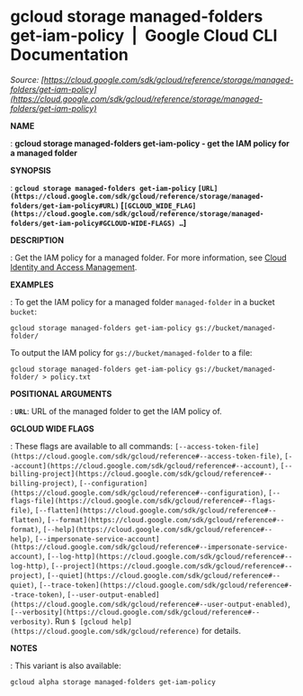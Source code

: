 # gcloud storage managed-folders get-iam-policy  |  Google Cloud CLI Documentation

*Source: [https://cloud.google.com/sdk/gcloud/reference/storage/managed-folders/get-iam-policy](https://cloud.google.com/sdk/gcloud/reference/storage/managed-folders/get-iam-policy)*

**NAME**

: **gcloud storage managed-folders get-iam-policy - get the IAM policy for a managed folder**

**SYNOPSIS**

: **`gcloud storage managed-folders get-iam-policy` `[URL](https://cloud.google.com/sdk/gcloud/reference/storage/managed-folders/get-iam-policy#URL)` [`[GCLOUD_WIDE_FLAG](https://cloud.google.com/sdk/gcloud/reference/storage/managed-folders/get-iam-policy#GCLOUD-WIDE-FLAGS) …`]**

**DESCRIPTION**

: Get the IAM policy for a managed folder. For more information, see [Cloud Identity
and Access Management](https://cloud.google.com/storage/docs/access-control/iam).

**EXAMPLES**

: To get the IAM policy for a managed folder `managed-folder` in a
bucket `bucket`:

```
gcloud storage managed-folders get-iam-policy gs://bucket/managed-folder/
```

To output the IAM policy for `gs://bucket/managed-folder` to a file:

```
gcloud storage managed-folders get-iam-policy gs://bucket/managed-folder/ > policy.txt
```

**POSITIONAL ARGUMENTS**

: **`URL`**:
URL of the managed folder to get the IAM policy of.

**GCLOUD WIDE FLAGS**

: These flags are available to all commands: `[--access-token-file](https://cloud.google.com/sdk/gcloud/reference#--access-token-file)`,
`[--account](https://cloud.google.com/sdk/gcloud/reference#--account)`, `[--billing-project](https://cloud.google.com/sdk/gcloud/reference#--billing-project)`,
`[--configuration](https://cloud.google.com/sdk/gcloud/reference#--configuration)`,
`[--flags-file](https://cloud.google.com/sdk/gcloud/reference#--flags-file)`,
`[--flatten](https://cloud.google.com/sdk/gcloud/reference#--flatten)`, `[--format](https://cloud.google.com/sdk/gcloud/reference#--format)`, `[--help](https://cloud.google.com/sdk/gcloud/reference#--help)`, `[--impersonate-service-account](https://cloud.google.com/sdk/gcloud/reference#--impersonate-service-account)`,
`[--log-http](https://cloud.google.com/sdk/gcloud/reference#--log-http)`,
`[--project](https://cloud.google.com/sdk/gcloud/reference#--project)`, `[--quiet](https://cloud.google.com/sdk/gcloud/reference#--quiet)`, `[--trace-token](https://cloud.google.com/sdk/gcloud/reference#--trace-token)`, `[--user-output-enabled](https://cloud.google.com/sdk/gcloud/reference#--user-output-enabled)`,
`[--verbosity](https://cloud.google.com/sdk/gcloud/reference#--verbosity)`.
Run `$ [gcloud help](https://cloud.google.com/sdk/gcloud/reference)` for details.

**NOTES**

: This variant is also available:

```
gcloud alpha storage managed-folders get-iam-policy
```